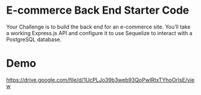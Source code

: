 # E-commerce Back End Starter Code
Your Challenge is to build the back end for an e-commerce site. You’ll take a working Express.js API and configure it to use Sequelize to interact with a PostgreSQL database.

# Demo
https://drive.google.com/file/d/1UcPLJo39b3web93QoPwIRtxTYhoOrIsE/view

